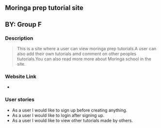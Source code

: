 ## Moringa prep tutorial site
## BY: Group F

### Description
> This is a site where a user can view moringa prep tutorials.A user can also add their own tutorials amd comment on other peoples tiutorials.You can also read more more about Moringa school in the site.

### Website Link

+ 

### User stories
+ As a user I would like to sign up before creating anything.
+ As a user I would like to login after signing up.
+ As a user I would like to view other tutorials made by others.